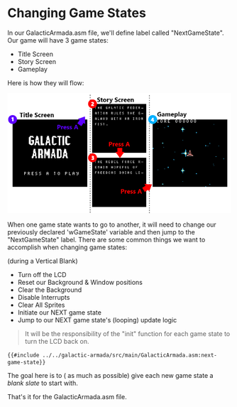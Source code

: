 # Changing Game States

In our GalacticArmada.asm file, we'll define label called "NextGameState". Our game will have 3 game states:

- Title Screen
- Story Screen
- Gameplay

Here is how they will flow:

![Game States Visualized.png](../assets/part3/img/Game_States_Visualized.png)

When one game state wants to go to another, it will need to change our previously declared 'wGameState' variable and then jump to the "NextGameState" label. There are some common things we want to accomplish when changing game states:

(during a Vertical Blank)

- Turn off the LCD
- Reset our Background & Window positions
- Clear the Background
- Disable Interrupts
- Clear All Sprites
- Initiate our NEXT game state
- Jump to our NEXT game state's (looping) update logic

> It will be the responsibility of the "init" function for each game state to turn the LCD back on.

```rgbasm,linenos,start={{#line_no_of "" ../../galactic-armada/src/main/GalacticArmada.asm:next-game-state}}
{{#include ../../galactic-armada/src/main/GalacticArmada.asm:next-game-state}}
```

The goal here is to ( as much as possible) give each new game state a _blank slate_ to start with.

That's it for the GalacticArmada.asm file.
